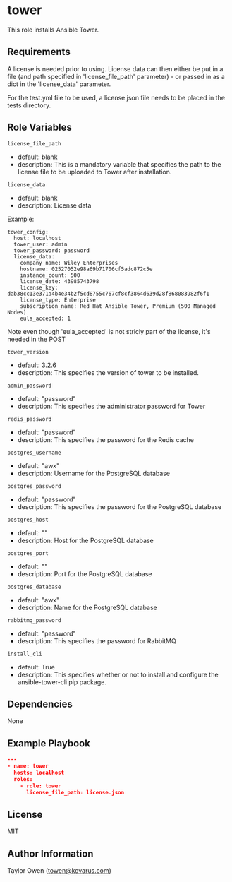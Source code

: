 tower
=========

This role installs Ansible Tower.

Requirements
------------

A license is needed prior to using. License data can then either be put in a file (and path specified in 'license_file_path' parameter) - or passed in as a dict in the 'license_data' parameter.

For the test.yml file to be used, a license.json file needs to be placed in the tests directory.

Role Variables
--------------
`license_file_path`
- default: blank
- description: This is a mandatory variable that specifies the path to the license file to be uploaded to Tower after installation.

`license_data`
- default: blank
- description: License data

Example:
```
tower_config:
  host: localhost
  tower_user: admin
  tower_password: password
  license_data:
    company_name: Wiley Enterprises
    hostname: 02527052e98a69b71706cf5adc872c5e
    instance_count: 500
    license_date: 43985743798
    license_key: dab38cc13e371a4b4e34b2f5cd8755c767cf8cf3864d639d28f868083982f6f1
    license_type: Enterprise
    subscription_name: Red Hat Ansible Tower, Premium (500 Managed Nodes)
    eula_accepted: 1
```

Note even though 'eula_accepted' is not stricly part of the license, it's needed in the POST 

`tower_version`
- default: 3.2.6
- description: This specifies the version of tower to be installed.

`admin_password`
- default: "password"
- description: This specifies the administrator password for Tower

`redis_password`
- default: "password"
- description: This specifies the password for the Redis cache

`postgres_username`
- default: "awx"
- description: Username for the PostgreSQL database

`postgres_password`
- default: "password"
- description: This specifies the password for the PostgreSQL database


`postgres_host`
- default: ""
- description: Host for the PostgreSQL database

`postgres_port`
- default: ""
- description: Port for the PostgreSQL database

`postgres_database`
- default: "awx"
- description: Name for the PostgreSQL database

`rabbitmq_password`
- default: "password"
- description: This specifies the password for RabbitMQ

`install_cli`
- default: True
- description: This specifies whether or not to install and configure the ansible-tower-cli pip package.

Dependencies
------------

None

Example Playbook
----------------

```json
---
- name: tower
  hosts: localhost
  roles:
    - role: tower
      license_file_path: license.json
```
License
-------

MIT

Author Information
------------------

Taylor Owen (towen@kovarus.com)

